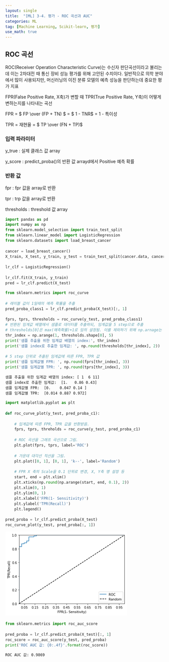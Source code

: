 ```yaml
---
layout: single
title:  "[ML] 3-4. 평가 - ROC 곡선과 AUC"
categories: ML
tag: [Machine Learning, Scikit-learn, 평가]
use_math: true
---
```


## ROC 곡선
ROC(Receiver Operation Characteristic Curve)는 수신자 판단곡선이라고 불리는데 이는 2차대전 때 통신 장비 성능 평가를 위해 고안된 수치이다. 일반적으로 의학 분야에서 많이 사용되지만, 머신러닝의 이진 분류 모델의 예측 성능을 판단하는데 중요한 평가 지표

FPR(False Positive Rate, X축)가 변할 때 TPR(True Positive Rate, Y축)이 어떻게 변하는지를 나타내는 곡선

FPR = $ FP \over (FP + TN) $ = $ 1 - TNR$ = 1 - 특이성

TPR = 재현율 = $ TP \over (FN + TP)$


### 입력 파라미터
y_true : 실제 클래스 값 array

y_score : predict_proba()의 반환 값 arrayd에서 Positive 예측 확률

### 반환 값
fpr : fpr 값을 array로 반환

tpr : trp 값을 array로 반환

thresholds : threshold 값 array


```python
import pandas as pd
import numpy as np
from sklearn.model_selection import train_test_split
from sklearn.linear_model import LogisticRegression
from sklearn.datasets import load_breast_cancer

cancer = load_breast_cancer()
X_train, X_test, y_train, y_test = train_test_split(cancer.data, cancer.target, test_size = 0.2, random_state=120)

lr_clf = LogisticRegression()

lr_clf.fit(X_train, y_train)
pred = lr_clf.predict(X_test)
```


```python
from sklearn.metrics import roc_curve

# 레이블 값이 1일때의 예측 확률을 추출
pred_proba_class1 = lr_clf.predict_proba(X_test)[:, 1]

fprs, tprs, thresholds = roc_curve(y_test, pred_proba_class1)
# 반환된 임계값 배열에서 샘플로 데이터를 추출하되, 임계값을 5 step으로 추출
# thresholds[0]은 max(예측확률)+1로 임의 설정됨. 이를 제외하기 위해 np.arnage는 1부터 시작
thr_index = np.arange(1, thresholds.shape[0], 5)
print('샘플 추출을 위한 임계값 배열의 index:', thr_index)
print('샘플 index로 추출한 임계값: ', np.round(thresholds[thr_index], 2))

# 5 step 단위로 추출된 임계값에 따른 FPR, TPR 값
print('샘플 임계값별 FPR: ', np.round(fprs[thr_index], 3))
print('샘플 임계값별 TPR: ', np.round(tprs[thr_index], 3))
```

    샘플 추출을 위한 임계값 배열의 index: [ 1  6 11]
    샘플 index로 추출한 임계값:  [1.   0.86 0.43]
    샘플 임계값별 FPR:  [0.    0.047 0.14 ]
    샘플 임계값별 TPR:  [0.014 0.887 0.972]
    


```python
import matplotlib.pyplot as plt

def roc_curve_plot(y_test, pred_proba_c1):
    
    # 입계값에 따른 FPR, TPR 값을 반환받음.
    fprs, tprs, threholds = roc_curve(y_test, pred_proba_c1)
    
    # ROC 곡선을 그래프 곡선으로 그림.
    plt.plot(fprs, tprs, label='ROC')
    
    # 가운데 대각선 직선을 그림.
    plt.plot([0, 1], [0, 1], 'k--', label='Random')
    
    # FPR X 축의 Scale을 0.1 단위로 변경, X, Y축 명 설정 등
    start, end = plt.xlim()
    plt.xticks(np.round(np.arange(start, end, 0.1), 2))
    plt.xlim(0, 1)
    plt.ylim(0, 1)
    plt.xlabel('FPR(1- Sensitivity)')
    plt.ylabel('TPR(Recall)')
    plt.legend()
    
pred_proba = lr_clf.predict_proba(X_test)
roc_curve_plot(y_test, pred_proba[:, 1])
```


    
![](/images/20230708_1.png)
    



```python
from sklearn.metrics import roc_auc_score

pred_proba = lr_clf.predict_proba(X_test)[:, 1]
roc_score = roc_auc_score(y_test, pred_proba)
print('ROC AUC 값: {0:.4f}'.format(roc_score))
```

    ROC AUC 값: 0.9869
    
